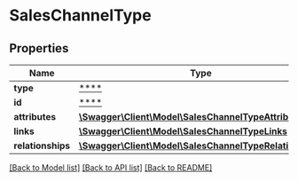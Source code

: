 # SalesChannelType

## Properties
Name | Type | Description | Notes
------------ | ------------- | ------------- | -------------
**type** | [****](.md) |  | [optional] 
**id** | [****](.md) |  | [optional] 
**attributes** | [**\Swagger\Client\Model\SalesChannelTypeAttributes**](SalesChannelTypeAttributes.md) |  | [optional] 
**links** | [**\Swagger\Client\Model\SalesChannelTypeLinks**](SalesChannelTypeLinks.md) |  | [optional] 
**relationships** | [**\Swagger\Client\Model\SalesChannelTypeRelationships**](SalesChannelTypeRelationships.md) |  | [optional] 

[[Back to Model list]](../../README.md#documentation-for-models) [[Back to API list]](../../README.md#documentation-for-api-endpoints) [[Back to README]](../../README.md)

